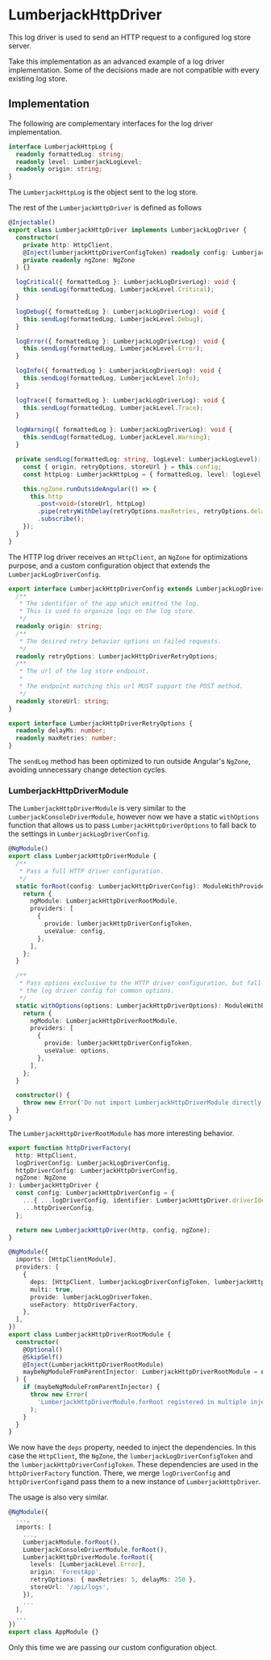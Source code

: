 # LumberjackHttpDriver

This log driver is used to send an HTTP request to a configured log store server.

Take this implementation as an advanced example of a log driver implementation. Some of the decisions made are not compatible with every existing log store.

## Implementation

The following are complementary interfaces for the log driver implementation.

```typescript
interface LumberjackHttpLog {
  readonly formattedLog: string;
  readonly level: LumberjackLogLevel;
  readonly origin: string;
}
```

The `LumberjackHttpLog` is the object sent to the log store.

The rest of the `LumberjackHttpDriver` is defined as follows

```typescript
@Injectable()
export class LumberjackHttpDriver implements LumberjackLogDriver {
  constructor(
    private http: HttpClient,
    @Inject(lumberjackHttpDriverConfigToken) readonly config: LumberjackHttpDriverConfig,
    private readonly ngZone: NgZone
  ) {}

  logCritical({ formattedLog }: LumberjackLogDriverLog): void {
    this.sendLog(formattedLog, LumberjackLevel.Critical);
  }

  logDebug({ formattedLog }: LumberjackLogDriverLog): void {
    this.sendLog(formattedLog, LumberjackLevel.Debug);
  }

  logError({ formattedLog }: LumberjackLogDriverLog): void {
    this.sendLog(formattedLog, LumberjackLevel.Error);
  }

  logInfo({ formattedLog }: LumberjackLogDriverLog): void {
    this.sendLog(formattedLog, LumberjackLevel.Info);
  }

  logTrace({ formattedLog }: LumberjackLogDriverLog): void {
    this.sendLog(formattedLog, LumberjackLevel.Trace);
  }

  logWarning({ formattedLog }: LumberjackLogDriverLog): void {
    this.sendLog(formattedLog, LumberjackLevel.Warning);
  }

  private sendLog(formattedLog: string, logLevel: LumberjackLogLevel): void {
    const { origin, retryOptions, storeUrl } = this.config;
    const httpLog: LumberjackHttpLog = { formattedLog, level: logLevel, origin };

    this.ngZone.runOutsideAngular(() => {
      this.http
        .post<void>(storeUrl, httpLog)
        .pipe(retryWithDelay(retryOptions.maxRetries, retryOptions.delayMs))
        .subscribe();
    });
  }
}
```

The HTTP log driver receives an `HttpClient`, an `NgZone` for optimizations purpose, and a custom configuration object that extends the `LumberjackLogDriverConfig`.

```typescript
export interface LumberjackHttpDriverConfig extends LumberjackLogDriverConfig {
  /**
   * The identifier of the app which emitted the log.
   * This is used to organize logs on the log store.
   */
  readonly origin: string;
  /**
   * The desired retry behavior options on failed requests.
   */
  readonly retryOptions: LumberjackHttpDriverRetryOptions;
  /**
   * The url of the log store endpoint.
   *
   * The endpoint matching this url MUST support the POST method.
   */
  readonly storeUrl: string;
}

export interface LumberjackHttpDriverRetryOptions {
  readonly delayMs: number;
  readonly maxRetries: number;
}
```

The `sendLog` method has been optimized to run outside Angular's `NgZone`, avoiding unnecessary change detection cycles.

### LumberjackHttpDriverModule

The `LumberjackHttpDriverModule` is very similar to the `LumberjackConsoleDriverModule`, however now we have a static `withOptions` function that allows us to pass `LumberjackHttpDriverOptions` to fall back to the settings in `LumberjackLogDriverConfig`.

```typescript
@NgModule()
export class LumberjackHttpDriverModule {
  /**
   * Pass a full HTTP driver configuration.
   */
  static forRoot(config: LumberjackHttpDriverConfig): ModuleWithProviders<LumberjackHttpDriverRootModule> {
    return {
      ngModule: LumberjackHttpDriverRootModule,
      providers: [
        {
          provide: lumberjackHttpDriverConfigToken,
          useValue: config,
        },
      ],
    };
  }

  /**
   * Pass options exclusive to the HTTP driver configuration, but fall back on
   * the log driver config for common options.
   */
  static withOptions(options: LumberjackHttpDriverOptions): ModuleWithProviders<LumberjackHttpDriverRootModule> {
    return {
      ngModule: LumberjackHttpDriverRootModule,
      providers: [
        {
          provide: lumberjackHttpDriverConfigToken,
          useValue: options,
        },
      ],
    };
  }

  constructor() {
    throw new Error('Do not import LumberjackHttpDriverModule directly. Use LumberjackHttpDriverModule.forRoot.');
  }
}
```

The `LumberjackHttpDriverRootModule` has more interesting behavior.

```typescript
export function httpDriverFactory(
  http: HttpClient,
  logDriverConfig: LumberjackLogDriverConfig,
  httpDriverConfig: LumberjackHttpDriverConfig,
  ngZone: NgZone
): LumberjackHttpDriver {
  const config: LumberjackHttpDriverConfig = {
    ...{ ...logDriverConfig, identifier: LumberjackHttpDriver.driverIdentifier },
    ...httpDriverConfig,
  };

  return new LumberjackHttpDriver(http, config, ngZone);
}

@NgModule({
  imports: [HttpClientModule],
  providers: [
    {
      deps: [HttpClient, lumberjackLogDriverConfigToken, lumberjackHttpDriverConfigToken, NgZone],
      multi: true,
      provide: lumberjackLogDriverToken,
      useFactory: httpDriverFactory,
    },
  ],
})
export class LumberjackHttpDriverRootModule {
  constructor(
    @Optional()
    @SkipSelf()
    @Inject(LumberjackHttpDriverRootModule)
    maybeNgModuleFromParentInjector: LumberjackHttpDriverRootModule = null as any
  ) {
    if (maybeNgModuleFromParentInjector) {
      throw new Error(
        'LumberjackHttpDriverModule.forRoot registered in multiple injectors. Only call it from your root injector such as in AppModule.'
      );
    }
  }
}
```

We now have the `deps` property, needed to inject the dependencies. In this case the `HttpClient`, the `NgZone`, the `lumberjackLogDriverConfigToken` and the `lumberjackHttpDriverConfigToken`. These dependencies are used in the `httpDriverFactory` function. There, we merge `logDriverConfig` and `httpDriverConfig`and pass them to a new instance of `LumberjackHttpDriver`.

The usage is also very similar.

```typescript
@NgModule({
  ...,
  imports: [
    ...,
    LumberjackModule.forRoot(),
    LumberjackConsoleDriverModule.forRoot(),
    LumberjackHttpDriverModule.forRoot({
      levels: [LumberjackLevel.Error],
      origin: 'ForestApp',
      retryOptions: { maxRetries: 5, delayMs: 250 },
      storeUrl: '/api/logs',
    }),
    ...
  ],
  ...
})
export class AppModule {}
```

Only this time we are passing our custom configuration object.
